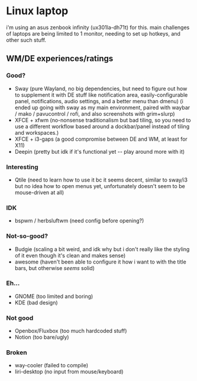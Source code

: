 # Linux laptop
i'm using an asus zenbook infinity (ux301la-dh71t) for this. main challenges of laptops are being limited to 1 monitor, needing to set up hotkeys, and other such stuff.

## WM/DE experiences/ratings

### Good?
- Sway (pure Wayland, no big dependencies, but need to figure out how to supplement it with DE stuff like notification area, easily-configurable panel, notifications, audio settings, and a better menu than dmenu) (i ended up going with sway as my main environment, paired with waybar / mako / pavucontrol / rofi, and also screenshots with grim+slurp)
- XFCE + xfwm (no-nonsense traditionalism but bad tiling, so you need to use a different workflow based around a dockbar/panel instead of tiling and workspaces.)
- XFCE + i3-gaps (a good compromise between DE and WM, at least for X11)
- Deepin (pretty but idk if it's functional yet -- play around more with it)

### Interesting
- Qtile (need to learn how to use it bc it seems decent, similar to sway/i3 but no idea how to open menus yet, unfortunately doesn't seem to be mouse-driven at all)

### IDK
- bspwm / herbsluftwm (need config before opening?)

### Not-so-good?
- Budgie (scaling a bit weird, and idk why but i don't really like the styling of it even though it's clean and makes sense)
- awesome (haven't been able to configure it how i want to with the title bars, but otherwise *seems* solid)

### Eh...
- GNOME (too limited and boring)
- KDE (bad design)

### Not good
- Openbox/Fluxbox (too much hardcoded stuff)
- Notion (too bare/ugly)

### Broken
- way-cooler (failed to compile)
- liri-desktop (no input from mouse/keyboard)